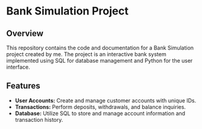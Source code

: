 
# Bank Simulation Project

## Overview

This repository contains the code and documentation for a Bank Simulation project created by me. The project is an interactive bank system implemented using SQL for database management and Python for the user interface.

## Features

- **User Accounts:** Create and manage customer accounts with unique IDs.
- **Transactions:** Perform deposits, withdrawals, and balance inquiries.
- **Database:** Utilize SQL to store and manage account information and transaction history.



